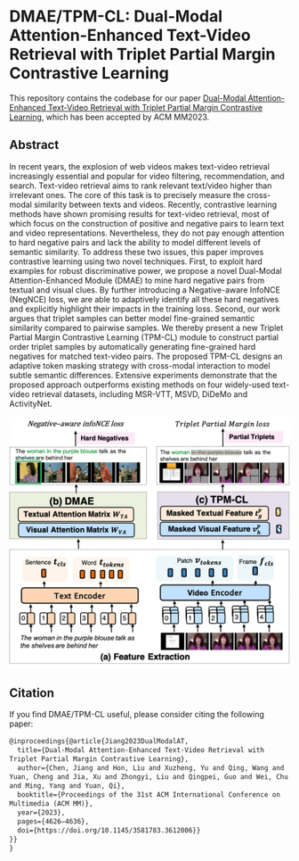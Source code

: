 # DMAE/TPM-CL: Dual-Modal Attention-Enhanced Text-Video Retrieval with Triplet Partial Margin Contrastive Learning

This repository contains the codebase for our paper
[Dual-Modal Attention-Enhanced Text-Video Retrieval with Triplet Partial Margin Contrastive Learning](https://arxiv.org/pdf/2309.11082.pdf), which has been accepted by ACM MM2023.

## Abstract

In recent years, the explosion of web videos makes text-video retrieval increasingly essential and popular for video filtering, recommendation, and search. Text-video retrieval aims to rank relevant text/video higher than irrelevant ones. The core of this task is to precisely measure the cross-modal similarity between texts and videos. Recently, contrastive learning methods have shown promising results for text-video retrieval, most of which focus on the construction of positive and negative pairs to learn text and video representations. Nevertheless, they do not pay enough attention to hard negative pairs and lack the ability to model different levels of semantic similarity. To address these two issues, this paper improves contrastive learning using two novel techniques. First, to exploit hard examples for robust discriminative power, we propose a novel Dual-Modal Attention-Enhanced Module (DMAE) to mine hard negative pairs from textual and visual clues. By further introducing a Negative-aware InfoNCE (NegNCE) loss, we are able to adaptively identify all these hard negatives and explicitly highlight their impacts in the training loss. Second, our work argues that triplet samples can better model fine-grained semantic similarity compared to pairwise samples. We thereby present a new Triplet Partial Margin Contrastive Learning (TPM-CL) module to construct partial order triplet samples by automatically generating fine-grained hard negatives for matched text-video pairs. The proposed TPM-CL designs an adaptive token masking strategy with cross-modal interaction to model subtle semantic differences. Extensive experiments demonstrate that the proposed approach outperforms existing methods on four widely-used text-video retrieval datasets, including MSR-VTT, MSVD, DiDeMo and ActivityNet.

![alt text](demo_figs/simple_framework.png)


## Citation

If you find DMAE/TPM-CL useful, please consider citing the following paper:

```
@inproceedings{@article{Jiang2023DualModalAT,
  title={Dual-Modal Attention-Enhanced Text-Video Retrieval with Triplet Partial Margin Contrastive Learning},
  author={Chen, Jiang and Hon, Liu and Xuzheng, Yu and Qing, Wang and Yuan, Cheng and Jia, Xu and Zhongyi, Liu and Qingpei, Guo and Wei, Chu and Ming, Yang and Yuan, Qi},
  booktitle={Proceedings of the 31st ACM International Conference on Multimedia (ACM MM)},
  year={2023},
  pages={4626–4636},
  doi={https://doi.org/10.1145/3581783.3612006}}
}}
}
```
